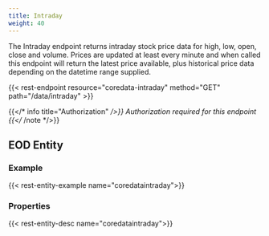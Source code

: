 ```yaml
---
title: Intraday
weight: 40
---
```


The Intraday endpoint returns intraday stock price data for high, low, open, close and volume. Prices are updated at least
every minute and when called this endpoint will return the latest price available, plus historical price data depending on the datetime range
supplied.

{{< rest-endpoint resource="coredata-intraday" method="GET" path="/data/intraday" >}}

{{</* info title="Authorization" */>}}
Authorization required for this endpoint
{{</* /note */>}}

## EOD Entity

### Example
{{< rest-entity-example name="coredataintraday">}}

### Properties
{{< rest-entity-desc name="coredataintraday">}}

